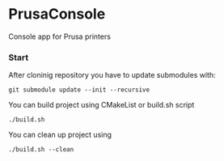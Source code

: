 # PrusaConsole
Console app for Prusa printers

### Start
After cloninig repository you have to update submodules with:

```
git submodule update --init --recursive
```

You can build project using CMakeList or build.sh script
```
./build.sh
```

You can clean up project using
```
./build.sh --clean
```

